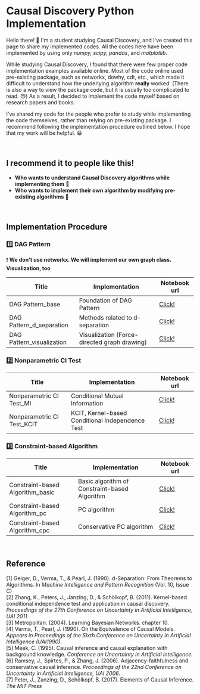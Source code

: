 # Causal Discovery Python Implementation

Hello there! 👋 I'm a student studying Causal Discovery, and I've created this page to share my implemented codes. All the codes here have been implemented by using only *numpy, scipy, pandas*, and *matplotlib*.

While studying Causal Discovery, I found that there were few proper code implementation examples available online. Most of the code online used pre-existing package, such as networkx, dowhy, cdt, etc., which made it difficult to understand how the underlying algorithm **really** worked. (There is also a way to view the package code, but it is usually too complicated to read. 😓) As a result, I decided to implement the code myself based on research papers and books.

I've shared my code for the people who prefer to study while implementing the code themselves, rather than relying on pre-existing package. I recommend following the implementation procedure outlined below. I hope that my work will be helpful. 😁

<br>

## **I recommend it to people like this!**

- **Who wants to understand Causal Discovery algorithms while implementing them** 👦
- **Who wants to implement their own algorithm by modifying pre-existing algorithms** 👩

<br>

## Implementation Procedure


### 1️⃣ DAG Pattern

❗ **We don't use networkx. We will implement our own graph class. Visualization, too**

| Title | Implementation | Notebook url |
| --- | --- | --- |
| DAG Pattern_base | Foundation of DAG Pattern | [Click!](https://colab.research.google.com/drive/1cDxmQPL-v3egbrZVsklQDzbukHNVgeVq?usp=share_link) |
| DAG Pattern_d_separation | Methods related to d-separation | [Click!](https://colab.research.google.com/drive/1GZ6lX4RzSzSJriIe5_t-tRYZd4YULxoF?usp=share_link) |
| DAG Pattern_visualization | Visualization (Force-directed graph drawing) | [Click!](https://colab.research.google.com/drive/1hCDTh3zttekN6YFuvDiQpHd3YMrX7cIU?usp=share_link) |


### 2️⃣ Nonparametric CI Test

| Title | Implementation | Notebook url |
| --- | --- | --- |
| Nonparametric CI Test_MI | Conditional Mutual Information | [Click!](https://colab.research.google.com/drive/1n-62Din_vq5TY9zFrjxnXvK4iM2XQw9j?usp=share_link) |
| Nonparametric CI Test_KCIT | KCIT, Kernel-based Conditional Independence Test | [Click!](https://colab.research.google.com/drive/10Y37wFC4v3cl_7WNFheeUuH4iwKKREgq?usp=share_link) |


### 3️⃣ **Constraint-based Algorithm**

| Title | Implementation | Notebook url |
| --- | --- | --- |
| Constraint-based Algorithm_basic | Basic algorithm of Constraint-based Algorithm | [Click!](https://colab.research.google.com/drive/1Rrpdw1IlPNKN_yVqc1ZSFx_fzKfHdDtD?usp=share_link) |
| Constraint-based Algorithm_pc | PC algorithm | [Click!](https://colab.research.google.com/drive/1jhauXC8LsdViE8R58-9GuPRxdcNUUBC2?usp=share_link) |
| Constraint-based Algorithm_cpc | Conservative PC algorithm | [Click!](https://colab.research.google.com/drive/1NZMTB-jG8AaOBFiRdxGOohn2Q7j5tq31?usp=share_link) |

<br>

## Reference
[1] Geiger, D., Verma, T., &#38; Pearl, J. (1990). d-Separation: From Theorems to Algorithms. In <i>Machine Intelligence and Pattern Recognition</i> (Vol. 10, Issue C)  
[2] Zhang, K., Peters, J., Janzing, D., &#38; Schölkopf, B. (2011). Kernel-based conditional independence test and application in causal discovery. <i>Proceedings of the 27th Conference on Uncertainty in Artificial Intelligence, UAI 2011</i>  
[3] Metropolitan. (2004). Learning Bayesian Networks. chapter 10.  
[4] Verma, T., Pearl, J. (1990). On the Equivalence of Causal Models. <i>Appears in Proceedings of the Sixth Conference on Uncertainty in Artificial Intelligence (UAI1990)</i>.  
[5] Meek, C. (1995). Causal inference and causal explanation with background knowledge. <i>Conference on Uncertainty in Artificial Intelligence.</i>  
[6] Ramsey, J., Spirtes, P., &#38; Zhang, J. (2006). Adjacency-faithfulness and conservative causal inference. <i>Proceedings of the 22nd Conference on Uncertainty in Artificial Intelligence, UAI 2006</i>.  
[7] Peter, J., Zanzing, D., Schölkopf, B. (2017). Elements of Causal Inference. <i>The MIT Press</i>  
